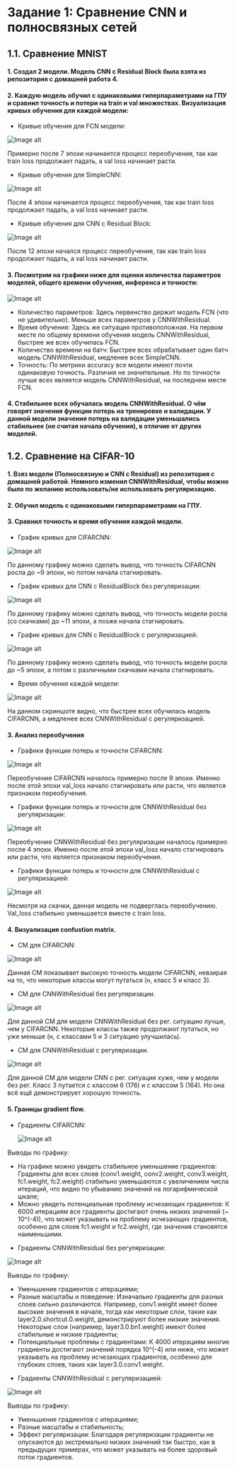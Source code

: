 # Задание 1: Сравнение CNN и полносвязных сетей
## 1.1. Сравнение MNIST

#### 1. Создал 2 модели. Модель CNN с Residual Block была взята из репозитория с домашней работа 4.
#### 2. Каждую модель обучил с одинаковыми гиперпараметрами на ГПУ и сравнил точность и потери на train и val множествах. Визуализация кривых обучения для каждой модели:

- Кривые обучения для FCN модели:

![Image alt](https://github.com/ryabov3/Fundamentals_of_DL_AI/blob/main/%D0%94%D0%BE%D0%BC%D0%B0%D1%88%D0%BD%D1%8F%D1%8F%20%D1%80%D0%B0%D0%B1%D0%BE%D1%82%D0%B0%204/plots/FCN_curves_task_1.jpg)

Примерно после 7 эпохи начинается процесс переобучения, так как train loss продолжает падать, а val loss начинает расти.

- Кривые обучения для SimpleCNN:

![Image alt](https://github.com/ryabov3/Fundamentals_of_DL_AI/blob/main/%D0%94%D0%BE%D0%BC%D0%B0%D1%88%D0%BD%D1%8F%D1%8F%20%D1%80%D0%B0%D0%B1%D0%BE%D1%82%D0%B0%204/plots/SimpleCNN_curves_task_1.jpg)

После 4 эпохи начинается процесс переобучения, так как train loss продолжает падать, а val loss начинает расти.

- Кривые обучения для CNN с Residual Block:

![Image alt](https://github.com/ryabov3/Fundamentals_of_DL_AI/blob/main/%D0%94%D0%BE%D0%BC%D0%B0%D1%88%D0%BD%D1%8F%D1%8F%20%D1%80%D0%B0%D0%B1%D0%BE%D1%82%D0%B0%204/plots/CNNWithResidual_curves_task_1.jpg)

После 12 эпохи начался процесс переобучения, так как train loss продолжает падать, а val loss начинает расти.

#### 3. Посмотрим на графики ниже для оценки количества параметров моделей, общего времени обучения, инференса и точности:

![Image alt](https://github.com/ryabov3/Fundamentals_of_DL_AI/blob/main/%D0%94%D0%BE%D0%BC%D0%B0%D1%88%D0%BD%D1%8F%D1%8F%20%D1%80%D0%B0%D0%B1%D0%BE%D1%82%D0%B0%204/plots/comparation_model_parameters_task_1_1.jpg)

- Количество параметров: Здесь первенство держит модель FCN (что не удивительно). Меньше всех параметров у CNNWithResidual.
- Время обучения: Здесь же ситуация противоположная. На первом месте по общему времени обучения модель CNNWithResidual, быстрее же всех обучилась FCN.
- Количество времени на батч: Быстрее всех обрабатывает один батч модель CNNWithResidual, медленее всех SimpleCNN.
- Точность: По метрики accuracy все модели имеют почти одинаковую точность. Различия не значительные. Но по точности лучше всех является модель CNNWithResidual, на последнем месте FCN.

#### 4. Стабильнее всех обучалась модель CNNWithResidual. О чём говорят значения функции потерь на тренировке и валидации. У данной модели значения потерь на валидации уменьшались стабильнее (не считая начала обучения), в отличие от других моделей.

## 1.2. Сравнение на CIFAR-10

#### 1. Взяз модели (Полносвязную и CNN с Residual) из репозитория с домашней работой. Немного изменил CNNWithResidual, чтобы можно было по желанию использовать/не использовать регуляризацию.
#### 2. Обучил модель с одинаковыми гиперпараметрами на ГПУ.
#### 3. Сравнил точность и время обучения каждой модели.

- График кривых для CIFARCNN:

![Image alt](https://github.com/ryabov3/Fundamentals_of_DL_AI/blob/main/%D0%94%D0%BE%D0%BC%D0%B0%D1%88%D0%BD%D1%8F%D1%8F%20%D1%80%D0%B0%D0%B1%D0%BE%D1%82%D0%B0%204/plots/CIFARCNN_curves_task_1_2.jpg)

По данному графику можно сделать вывод, что точность CIFARCNN росла до ~9 эпохи, но потом начала стагнировать.

- График кривых для CNN с ResidualBlock без регуляризации:

![Image alt](https://github.com/ryabov3/Fundamentals_of_DL_AI/blob/main/%D0%94%D0%BE%D0%BC%D0%B0%D1%88%D0%BD%D1%8F%D1%8F%20%D1%80%D0%B0%D0%B1%D0%BE%D1%82%D0%B0%204/plots/CNN_curves_task_1_2.jpg)

По данному графику можно сделать вывод, что точность модели росла (со скачками) до ~11 эпохи, а позже начала стагнировать.

- График кривых для CNN с ResidualBlock с регуляризацией:

![Image alt](https://github.com/ryabov3/Fundamentals_of_DL_AI/blob/main/%D0%94%D0%BE%D0%BC%D0%B0%D1%88%D0%BD%D1%8F%D1%8F%20%D1%80%D0%B0%D0%B1%D0%BE%D1%82%D0%B0%204/plots/CNN-Regularized_curves_task_1_2.jpg)

По данному графику можно сделать вывод, что точность модели росла до ~5 эпохи, а потом с различными скачками начала стагнировать.

- Время обучения каждой модели:

![Image alt](https://github.com/ryabov3/Fundamentals_of_DL_AI/blob/main/%D0%94%D0%BE%D0%BC%D0%B0%D1%88%D0%BD%D1%8F%D1%8F%20%D1%80%D0%B0%D0%B1%D0%BE%D1%82%D0%B0%204/plots/task_1_2_train_time.jpg)

На данном скриншоте видно, что быстрее всех обучилась модель CIFARCNN, а медленее всех CNNWithResidual с регуляризацией.

#### 3. Анализ переобучения

- Графики функции потерь и точности CIFARCNN:

![Image alt](https://github.com/ryabov3/Fundamentals_of_DL_AI/blob/main/%D0%94%D0%BE%D0%BC%D0%B0%D1%88%D0%BD%D1%8F%D1%8F%20%D1%80%D0%B0%D0%B1%D0%BE%D1%82%D0%B0%204/plots/CIFARCNN_curves_task_1_2.jpg)

Переобучение CIFARCNN началось примерно после 9 эпохи. Именно после этой эпохи val_loss начало стагнировать или расти, что является признаком переобучения.

- Графики функции потерь и точности для CNNWithResidual без регуляризации:

![Image alt](https://github.com/ryabov3/Fundamentals_of_DL_AI/blob/main/%D0%94%D0%BE%D0%BC%D0%B0%D1%88%D0%BD%D1%8F%D1%8F%20%D1%80%D0%B0%D0%B1%D0%BE%D1%82%D0%B0%204/plots/CNN_curves_task_1_2.jpg)

Переобучение CNNWithResidual без регуляризации началось примерно после 4 эпохи. Именно после этой эпохи val_loss начало стагнировать или расти, что является признаком переобучения.

- Графики функции потерь и точности для CNNWithResidual с регуляризацией:

![Image alt](https://github.com/ryabov3/Fundamentals_of_DL_AI/blob/main/%D0%94%D0%BE%D0%BC%D0%B0%D1%88%D0%BD%D1%8F%D1%8F%20%D1%80%D0%B0%D0%B1%D0%BE%D1%82%D0%B0%204/plots/CNN-Regularized_curves_task_1_2.jpg)

Несмотря на скачки, данная модель не подверглась переобучению. Val_loss стабильно уменьшается вместе с train loss.

#### 4. Визуализация confustion matrix.

- CM для CIFARCNN:

 ![Image alt](https://github.com/ryabov3/Fundamentals_of_DL_AI/blob/main/%D0%94%D0%BE%D0%BC%D0%B0%D1%88%D0%BD%D1%8F%D1%8F%20%D1%80%D0%B0%D0%B1%D0%BE%D1%82%D0%B0%204/plots/CIFARCNN_confusion_matrix_task_1_2.jpg)

 Данная CM показывает высокую точность модели CIFARCNN, невзирая на то, что некоторые классы могут путаться (н, класс 5 и класс 3).

 - CM для CNNWithResidual без регуляризации.

![Image alt](https://github.com/ryabov3/Fundamentals_of_DL_AI/blob/main/%D0%94%D0%BE%D0%BC%D0%B0%D1%88%D0%BD%D1%8F%D1%8F%20%D1%80%D0%B0%D0%B1%D0%BE%D1%82%D0%B0%204/plots/CNN_confusion_matrix_task_1_2.jpg)

Для данной CM для модели CNNWithResidual без рег. ситуацию лучше, чем у CIFARCNN. Некоторые классы также продолжают путаться, но уже меньше (н, с классами 5 и 3 ситуацию улучшилась).

- CM для CNNWithResidual с регуляризации.

![Image alt](https://github.com/ryabov3/Fundamentals_of_DL_AI/blob/main/%D0%94%D0%BE%D0%BC%D0%B0%D1%88%D0%BD%D1%8F%D1%8F%20%D1%80%D0%B0%D0%B1%D0%BE%D1%82%D0%B0%204/plots/CNN-Regularized_confusion_matrix_task_1_2.jpg)

Для данной CM для модели CNN с рег. ситуация хуже, чем у модели без рег. Класс 3 путается с классом 6 (176) и с классом 5 (164). Но она всё ещё демонстрирует хорошую точность.

#### 5. Границы gradient flow.

- Градиенты CIFARCNN:

  ![Image alt](https://github.com/ryabov3/Fundamentals_of_DL_AI/blob/main/%D0%94%D0%BE%D0%BC%D0%B0%D1%88%D0%BD%D1%8F%D1%8F%20%D1%80%D0%B0%D0%B1%D0%BE%D1%82%D0%B0%204/plots/CIFARCNN_gradient_flow_task_1_2.jpg)

Выводы по графику:
* На графике можно увидеть стабильное уменьшение градиентов: Градиенты для всех слоев (conv1.weight, conv2.weight, conv3.weight, fc1.weight, fc2.weight) стабильно уменьшаются с увеличением числа итераций, что видно по убыванию значений на логарифмической шкале;
* Можно увидеть потенциальная проблему исчезающих градиентов: К 6000 итерациям все градиенты достигают очень низких значений (~ 10^(-4)), что может указывать на проблему исчезающих градиентов, особенно для слоев fc1.weight и fc2.weight, где значения становятся наименьшими.

- Градиенты CNNWithResidual без регуляризации:

![Image alt](https://github.com/ryabov3/Fundamentals_of_DL_AI/blob/main/%D0%94%D0%BE%D0%BC%D0%B0%D1%88%D0%BD%D1%8F%D1%8F%20%D1%80%D0%B0%D0%B1%D0%BE%D1%82%D0%B0%204/plots/CNN_gradient_flow_task_1_2.jpg)

Выводы по графику:
* Уменьшение градиентов с итерациями;
* Разные масштабы и поведение: Изначально градиенты для разных слоев сильно различаются. Например, conv1.weight имеет более высокие значения в начале, тогда как некоторые слои, такие как layer2.0.shortcut.0.weight, демонстрируют более низкие значения. Некоторые слои (например, layer3.0.bn1.weight) имеют более стабильные и низкие градиенты;
* Потенциальные проблемы с градиентами: К 4000 итерациям многие градиенты достигают значений порядка 10^(-4) или ниже, что может указывать на проблему исчезающих градиентов, особенно для глубоких слоев, таких как layer3.0.conv1.weight.

- Градиенты CNNWithResidual с регуляризацией:

![Image alt](https://github.com/ryabov3/Fundamentals_of_DL_AI/blob/main/%D0%94%D0%BE%D0%BC%D0%B0%D1%88%D0%BD%D1%8F%D1%8F%20%D1%80%D0%B0%D0%B1%D0%BE%D1%82%D0%B0%204/plots/CNN-Regularized_gradient_flow_task_1_2.jpg)

Выводы по графику:
* Уменьшение градиентов с итерациями;
* Разные масштабы и стабильность;
* Эффект регуляризации: Благодаря регуляризации градиенты не опускаются до экстремально низких значений так быстро, как в предыдущих примерах, что может указывать на более здоровый поток градиентов.
